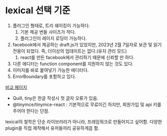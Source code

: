 # lexical 선택 기준

1. 플러그인 형태로, 트리 쉐이킹이 가능하다.
   1. 기본 제공 번들 사이즈가 작다.
   2. 플러그인이 레이지 로딩이 가능하다.
2. facebook에서 제공하는 draft.js가 있었지만, 2023년 2월 7일자로 보관 및 읽기 전용이 되었다. 즉, 더이상의 업데이트는 없다.(유지 관리 모드)
   1. react를 만든 facebook에서 관리하기 때문에 신뢰할 만 하다.
3. 다른 에디터는 function component를 지원하지 않는 것도 있다.
4. 이미지를 바로 붙여넣기 가능한 에디터다.
5. ErrorBoundary를 포함하고 있다.







[비교 페이지](https://blog.logrocket.com/best-text-editors-react/)

- Quill, tiny은 한글 작성시 첫 글자 오류가 있음.
- @tinymce/tinymce-react : 기본적으로 무료이긴 하지만, 회원가입 및 api 키를 주어야 한다는 단점.

lexical의 철학은 단순 라이브러리가 아니라, 프레임워크로 만들어지고 싶어함. 다양한 plugin을 직접 제작해서 유저들끼리 공유하게끔 함.


